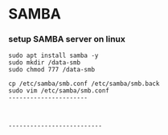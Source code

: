 # SAMBA

### setup SAMBA server on linux 

```
sudo apt install samba -y
sudo mkdir /data-smb
sudo chmod 777 /data-smb

cp /etc/samba/smb.conf /etc/samba/smb.back
sudo vim /etc/samba/smb.conf
----------------------



--------------------------



```